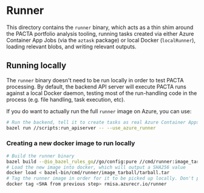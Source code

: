 # Runner

This directory contains the `runner` binary, which acts as a thin shim around the PACTA portfolio analysis tooling, running tasks created via either Azure Container App Jobs (via the `aztask` package) or local Docker (`localRunner`), loading relevant blobs, and writing relevant outputs.

## Running locally

The `runner` binary doesn't need to be run locally in order to test PACTA processing. By default, the backend API server will execute PACTA runs against a local Docker daemon, testing most of the run-handling code in the process (e.g. file handling, task execution, etc).

If you do want to actually run the full `runner` image on Azure, you can use:

```bash
# Run the backend, tell it to create tasks as real Azure Container Apps Jobs.
bazel run //scripts:run_apiserver -- --use_azure_runner
```

### Creating a new docker image to run locally

```bash
# Build the runner binary
bazel build --@io_bazel_rules_go//go/config:pure //cmd/runner:image_tarball
# Load the new image into docker, which will output a SHA256 value
docker load < bazel-bin/cmd/runner/image_tarball/tarball.tar
# Tag the runner image in order for it to be picked up locally. Don't push this to the registry!
docker tag <SHA from previous step> rmisa.azurecr.io/runner
```